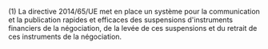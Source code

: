 (1) La directive 2014/65/UE met en place un système pour la communication et la publication rapides et efficaces des suspensions d'instruments financiers de la négociation, de la levée de ces suspensions et du retrait de ces instruments de la négociation.